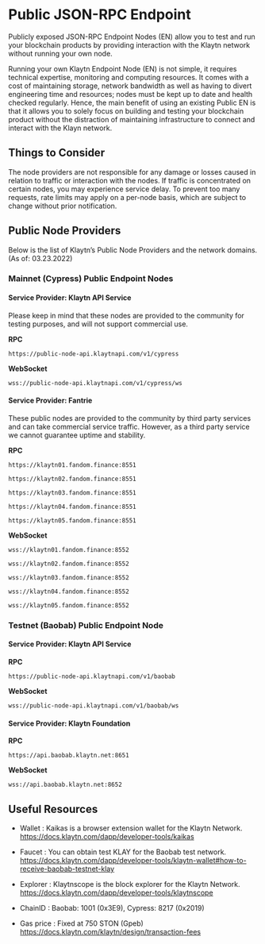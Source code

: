 # Public JSON-RPC Endpoint

Publicly exposed JSON-RPC Endpoint Nodes (EN) allow you to test and run your blockchain products by providing interaction with the Klaytn network without running your own node.

Running your own Klaytn Endpoint Node (EN) is not simple, it requires technical expertise, monitoring and computing resources. It comes with a cost of maintaining storage, network bandwidth as well as having to divert engineering time and resources; nodes must be kept up to date and health checked regularly. Hence, the main benefit of using an existing Public EN is that it allows you to solely focus on building and testing your blockchain product without the distraction of maintaining infrastructure to connect and interact with the Klayn network.
 
## Things to Consider

The node providers are not responsible for any damage or losses caused in relation to traffic or interaction with the nodes. 
If traffic is concentrated on certain nodes, you may experience service delay. 
To prevent too many requests, rate limits may apply on a per-node basis, which are subject to change without prior notification.

## Public Node Providers

Below is the list of Klaytn’s Public Node Providers and the network domains. (As of: 03.23.2022)

### Mainnet (Cypress) Public Endpoint Nodes

#### Service Provider: Klaytn API Service

Please keep in mind that these nodes are provided to the community for testing purposes, and will not support commercial use.

**RPC**

`https://public-node-api.klaytnapi.com/v1/cypress`

**WebSocket** 

`wss://public-node-api.klaytnapi.com/v1/cypress/ws`

#### Service Provider: Fantrie

These public nodes are provided to the community by third party services and can take commercial service traffic. However, as a third party service we cannot guarantee uptime and stability.

**RPC**

`https://klaytn01.fandom.finance:8551`

`https://klaytn02.fandom.finance:8551`

`https://klaytn03.fandom.finance:8551`

`https://klaytn04.fandom.finance:8551`

`https://klaytn05.fandom.finance:8551`

**WebSocket**

`wss://klaytn01.fandom.finance:8552`

`wss://klaytn02.fandom.finance:8552`

`wss://klaytn03.fandom.finance:8552`

`wss://klaytn04.fandom.finance:8552`

`wss://klaytn05.fandom.finance:8552`


### Testnet (Baobab) Public Endpoint Node

#### Service Provider: Klaytn API Service

**RPC** 

`https://public-node-api.klaytnapi.com/v1/baobab`

**WebSocket**

`wss://public-node-api.klaytnapi.com/v1/baobab/ws`

#### Service Provider: Klaytn Foundation

**RPC**

`https://api.baobab.klaytn.net:8651`

**WebSocket**

`wss://api.baobab.klaytn.net:8652`


## Useful Resources 

- Wallet : Kaikas is a browser extension wallet for the Klaytn Network.
https://docs.klaytn.com/dapp/developer-tools/kaikas

- Faucet : You can obtain test KLAY for the Baobab test network. 
https://docs.klaytn.com/dapp/developer-tools/klaytn-wallet#how-to-receive-baobab-testnet-klay

- Explorer : Klaytnscope is the block explorer for the Klaytn Network.
https://docs.klaytn.com/dapp/developer-tools/klaytnscope
- ChainID : Baobab: 1001 (0x3E9), Cypress: 8217 (0x2019)

- Gas price : Fixed at 750 STON (Gpeb)
https://docs.klaytn.com/klaytn/design/transaction-fees


